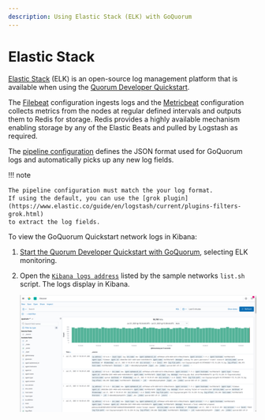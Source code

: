 ```yaml
---
description: Using Elastic Stack (ELK) with GoQuorum
---
```


# Elastic Stack

[Elastic Stack] (ELK) is an open-source log management platform that is available when using the
[Quorum Developer Quickstart](../../Tutorials/Quorum-Dev-Quickstart/Getting-Started.md).

The [Filebeat] configuration ingests logs and the [Metricbeat] configuration collects metrics from the nodes at regular
defined intervals and outputs them to Redis for storage.
Redis provides a highly available mechanism enabling storage by any of the Elastic Beats and pulled by Logstash as required.

The [pipeline configuration] defines the JSON format used for GoQuorum logs and automatically picks up any new log fields.

!!! note

    The pipeline configuration must match the your log format.
    If using the default, you can use the [grok plugin](https://www.elastic.co/guide/en/logstash/current/plugins-filters-grok.html)
    to extract the log fields.

To view the GoQuorum Quickstart network logs in Kibana:

1. [Start the Quorum Developer Quickstart with GoQuorum](../../Tutorials/Quorum-Dev-Quickstart/Using-the-Quickstart.md),
   selecting ELK monitoring.
1. Open the [`Kibana logs address`](http://localhost:5601/app/kibana#/discover) listed by the sample networks `list.sh` script.
   The logs display in Kibana.

    ![Kibana](../../images/KibanaQuickstart.png)

<!-- Links -->
[Filebeat]: https://github.com/ConsenSys/quorum-dev-quickstart/blob/master/files/common/filebeat/filebeat.yml
[Metricbeat]: https://github.com/ConsenSys/quorum-dev-quickstart/blob/master/files/common/metricbeat/metricbeat.yml
[pipeline configuration]: https://github.com/ConsenSys/quorum-dev-quickstart/blob/master/files/common/logstash/pipeline/20_quorum.conf
[Elastic Stack]: https://www.elastic.co/what-is/elk-stack
